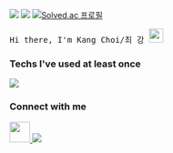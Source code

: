 <a href="mailto:chlrkd99@gmail.com" target="_blank"></a>
<a href="https://www.instagram.com/00choi_76/"><img src="https://img.shields.io/badge/Instagram-E4405F?style=flat-square&logo=Instagram&logoColor=ffffff"/></a> 
<a href="https://76codefactory.tistory.com/" target="_blank"><img src="https://img.shields.io/badge/tistory-494949?style=flat-square&logo=Blog&logoColor=white?labelColor=ffffff"></a> 
[![Solved.ac 프로필](http://mazassumnida.wtf/api/mini/generate_badge?boj=y2hscmtk)](https://solved.ac/y2hscmtk) 

<samp> Hi there, I'm Kang Choi/최 강 <img src="https://media.giphy.com/media/hvRJCLFzcasrR4ia7z/giphy.gif" width="25"> </samp>

<h3 align="left">Techs I've used at least once</h3>
<p align="left">
   <a> 
    <img src="https://skillicons.dev/icons?i=py,c,cpp,java,kotlin,swift,js,html,css,react,flask,fastapi,django,spring,raspberrypi,tensorflow,firebase" />
   </a>
</a>

<h3 align="left">Connect with me</h3>

<p align="left">
    <a href="mailto:chlrkd99@gmail.com" target="_blank">
      <img src="https://skillicons.dev/icons?i=gmail" height="36" width="36"/>
    </a>
    <a href="https://skillicons.dev">
      <img src="https://skillicons.dev/icons?i=instagram"/>
    </a>
</p>
